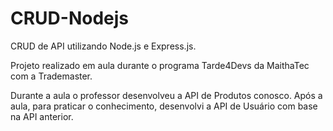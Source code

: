 # CRUD-Nodejs
CRUD de API utilizando Node.js e Express.js.

Projeto realizado em aula durante o programa Tarde4Devs da MaithaTec com a Trademaster.

Durante a aula o professor desenvolveu a API de Produtos conosco. Após a aula, para praticar o conhecimento, desenvolvi a API de Usuário com base na API anterior.
